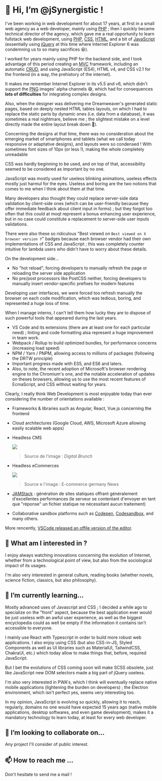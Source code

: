 # 👋 Hi, I’m @jSynergistic !

I've been working in web development for about 17 years, at first in a small web agency as a web developer, mainly using [PHP](https://www.php.net/) ; then I quickly became technical director of the agency, which gave me a real opportunity to learn fullstack web development, using [PHP](https://www.php.net/), [CSS](https://developer.mozilla.org/fr/docs/Web/CSS), [HTML](https://developer.mozilla.org/fr/docs/Web/HTML), and a bit of [JavaScript](https://developer.mozilla.org/fr/docs/Web/Javascript) (essentially using [jQuery](https://jquery.com/) at this time where Internet Explorer 6 was condemning us to so many sacrifices 😆).

I worked for years mainly using PHP for the backend side, and I took advantage of this period creating an [MVC](https://fr.wikipedia.org/wiki/Mod%C3%A8le-vue-contr%C3%B4leur) framework, including an automatic [CRUD](https://fr.wikipedia.org/wiki/CRUD), and using JavaScript (ES4), HTML v4, and CSS v2.1 for the frontend (in a way, the prehistory of the internet).

It makes me remember Internet Explorer in its v5.5 and v6, which didn't support the [PNG](https://fr.wikipedia.org/wiki/Portable_Network_Graphics) images' alpha channels 😅, which had for consequences **lots of difficulties** for integrating complex designs. 

Also, when the designer was delivering me Dreamweaver's generated static pages, based on deeply nested HTML tables layouts, on which I had to replace the static parts by dynamic ones (i.e. data from a database), it was sometimes a real nightmare, believe me ; the slightest mistake on a level directly made the entire layout break down 🤯).

Concerning the designs at that time, there was no consideration about the emerging market of smartphones and tablets (what we call today responsive or adaptative designs), and layouts were so condensed ! With sometimes font sizes of 10px (or less !), making the whole completely unreadable

CSS was hardly beginning to be used, and on top of that, accessibility seemed to be considered as important by no one.

JavaScript was mostly used for useless blinking animations, useless effects mostly just harmul for the eyes. Useless and boring are the two notions that comes to me when I think about them at that time. 

Many developers also thought they could replace server-side data validation by client-side ones (which can be user-friendly because they offer immediate feedback about client input in forms) ; but they forgot too often that this could at moqt represent a bonus enhancing user experience, but in no case could constitute a replacement to server-side user inputs validations. 

There were also these so ridiculous "Best viewed on `Best viewed on X browser version Y`" badges because each browser vendor had their own implementations of CSS and JavaScript ; this was completely counter intuitive for lambda users who didn't have to worry about these details.

On the development side... 

- No "hot reload", forcing developers to manually refresh the page or reloading the server side application
- No pre/post processors like PostCSS neither, forcing developers to manually insert vendor-specific prefixes for modern features

Developing user interfaces, we were forced too refresh manually the browser on each code modification, which was tedious, boring, and represented a huge loss of time.

When I manage interns, I can't tell them how lucky they are to dispose of such powerful tools that appeared during the last years.

- VS Code and its extensions (there are at least one for each particular need) ; linting and code formatting alsa represent a huge improvement in team work.
- Webpack / Rollup to build optimized bundles, for performance concerns (increasing load speed)
- NPM / Yarn / PNPM, allowing access to millions of packages (following the DRTW principle) 
- Important progress made with ES5, and ES6 and laters. 
- Also, to note, the recent adoption of Microsoft's browser rendering engine to the Chromium's one, and the notable acceleration of updates on theses browsers, allowing us to use the most recent features of EcmaScript, and CSS without waiting for years.

Clearly, I really think Web Development is most enjoyable today than ever considering the number of orientations available :

- Frameworks & libraries such as Angular, React, Vue.js concerning the frontend

- Cloud architectures (Google Cloud, AWS, Microsoft Azure allowing easily scalable web apps)

- Headless CMS

  ![](00-Github-README.assets/headless-traditional-comerce-shopdev.png)
	
	>Source de l'image : *Digital Brunch*
	
- Headless eCommerces 

  ![](00-Github-README.assets/ecommerce-content-illustration.jpg)
  
  > Source e l'image : E-commerce germany News

- [JAMStack](https://jamstack.org/) : génération de sites statiques  offrant généralement d'excellentes performances (le serveur se contentant d'envoyer en tant que "réponse" un fichier statique ne nécessitant aucun traitement)

- Collaborative sandbox platforms such as [Codepen](https://codepen.io/), [Codesandbox](https://codesandbox.io/), and many others.

More rencently, [VSCode released an offile version of the editor](https://code.visualstudio.com/blogs/2021/10/20/vscode-dev).

## 👀 What am I interested in ?

I enjoy always watching innovations concerning the evolution of Internet, whether from a technological point of view, but also from the sociological impact of its usages.

I'm also very interested in general culture, reading books (whether novels, science fiction, classics, but also philosophy).

## 🌱 I’m currently learning...

Mostly advanced uses of Javascript and CSS ; I decided a while ago to specialize on the "front" aspect, because the best application ever would be just useless with an awful user experience, as well as the biggest encyclopedia could as well be empty if the information it contains isn't accessible to everyone.

I mainly use React with Typescript in order to build more robust web applications. I also enjoy using CSS (but also CSS-in-JS, Styled Components as well as UI libraries such as MaterialUI, TailwindCSS, ChakraUI, etc.) which today allow to make things that, before, required JavaScript.

But I bet the evolutions of CSS coming soon will make SCSS obsolete, just like JavaScript new DOM selectors made a big part of jQuery useless.

I'm also very interested in PWA's, which I think will eventually replace native mobile applications (lightening the burden on developers) ; the Electron environment, which isn't perfect yes, seems very interesting too.

In my opinion, JavaScript is evolving so quickly, allowing it to reach, regularly, domains no one would have expected 15 years ago (native mobile applications, desktop softwares, and even game development), makes it a mandatory technology to learn today, at least for every web developer.

## 💞️ I’m looking to collaborate on...

Any project I'll consider of public interest.

## 📫 How to reach me ...

Don't hesitate to send me a mail !

<!---
jSynergistic/jSynergistic is a ✨ special ✨ repository because its `README.md` (this file) appears on your GitHub profile.
You can click the Preview link to take a look at your changes.
--->

